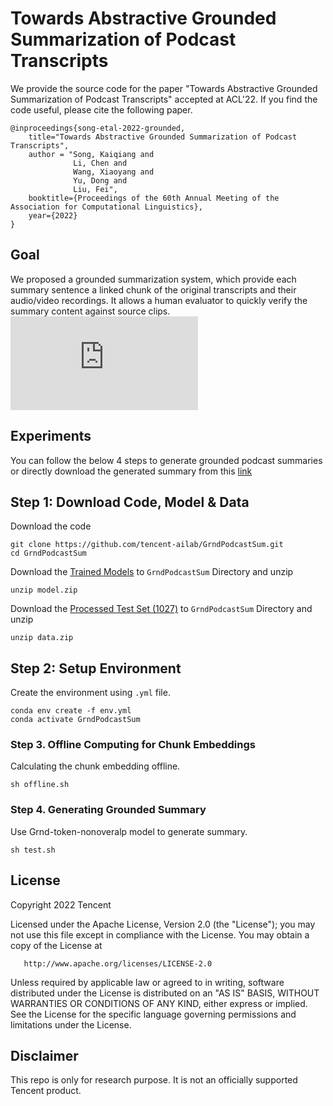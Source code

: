 # Towards Abstractive Grounded Summarization of Podcast Transcripts
We provide the source code for the paper "Towards Abstractive Grounded Summarization of Podcast Transcripts" accepted at ACL'22. If you find the code useful, please cite the following paper.

    @inproceedings{song-etal-2022-grounded,
        title="Towards Abstractive Grounded Summarization of Podcast Transcripts",
        author = "Song, Kaiqiang and
                  Li, Chen and
                  Wang, Xiaoyang and
                  Yu, Dong and
                  Liu, Fei",
        booktitle={Proceedings of the 60th Annual Meeting of the Association for Computational Linguistics},
        year={2022}
    }

## Goal
We proposed a grounded summarization system, which provide each summary sentence a linked chunk of the original transcripts and their audio/video recordings. It allows a human evaluator to quickly verify the summary content against source clips.
![example](https://github.com/tencent-ailab/GrndPodcastSum/example.pdf)

## Experiments

You can follow the below 4 steps to generate grounded podcast summaries or directly download the generated summary from this [link]()
  
## Step 1: Download Code, Model & Data
Download the code
```shell
git clone https://github.com/tencent-ailab/GrndPodcastSum.git
cd GrndPodcastSum
```


Download the [Trained Models]() to ``GrndPodcastSum`` Directory and unzip
```shell
unzip model.zip
```

Download the [Processed Test Set (1027)]() to ``GrndPodcastSum`` Directory and unzip
```shell
unzip data.zip
```

## Step 2: Setup Environment
Create the environment using ``.yml`` file. 
```shell
conda env create -f env.yml
conda activate GrndPodcastSum
```

### Step 3. Offline Computing for Chunk Embeddings
Calculating the chunk embedding offline.
```shell
sh offline.sh
```

### Step 4. Generating Grounded Summary
Use Grnd-token-nonoveralp model to generate summary.
```shell
sh test.sh
```

## License
   Copyright 2022 Tencent

   Licensed under the Apache License, Version 2.0 (the "License");
   you may not use this file except in compliance with the License.
   You may obtain a copy of the License at

       http://www.apache.org/licenses/LICENSE-2.0

   Unless required by applicable law or agreed to in writing, software
   distributed under the License is distributed on an "AS IS" BASIS,
   WITHOUT WARRANTIES OR CONDITIONS OF ANY KIND, either express or implied.
   See the License for the specific language governing permissions and
   limitations under the License.
   
 ## Disclaimer
 This repo is only for research purpose. It is not an officially supported Tencent product.